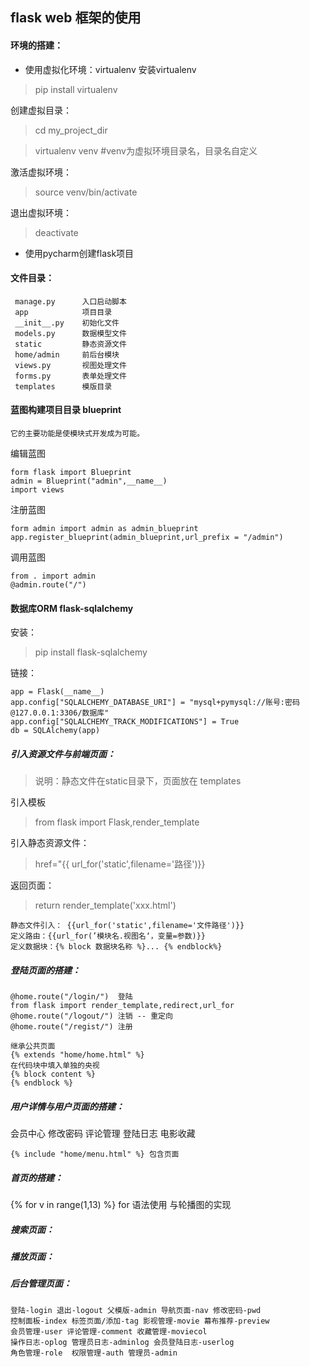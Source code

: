## flask web 框架的使用
#### 环境的搭建：
+  使用虚拟化环境：virtualenv
 安装virtualenv
> pip install virtualenv

创建虚拟目录：
> cd my_project_dir

> virtualenv venv #venv为虚拟环境目录名，目录名自定义

激活虚拟环境：
> source venv/bin/activate

退出虚拟环境：
> deactivate

+ 使用pycharm创建flask项目

#### 文件目录：
```text
 manage.py      入口启动脚本
 app            项目目录
 __init__.py    初始化文件
 models.py      数据模型文件
 static         静态资源文件
 home/admin     前后台模块
 views.py       视图处理文件
 forms.py       表单处理文件
 templates      模版目录
```
#### 蓝图构建项目目录  blueprint
```text
它的主要功能是使模块式开发成为可能。
```
编辑蓝图
```text
form flask import Blueprint
admin = Blueprint("admin",__name__)
import views
```
注册蓝图
```text
form admin import admin as admin_blueprint
app.register_blueprint(admin_blueprint,url_prefix = "/admin")
```
调用蓝图
```text
from . import admin
@admin.route("/")
```
#### 数据库ORM  flask-sqlalchemy
安装：
> pip install flask-sqlalchemy

链接：
```text
app = Flask(__name__)
app.config["SQLALCHEMY_DATABASE_URI"] = "mysql+pymysql://账号:密码@127.0.0.1:3306/数据库"
app.config["SQLALCHEMY_TRACK_MODIFICATIONS"] = True
db = SQLAlchemy(app)
```
##### 引入资源文件与前端页面：
> 说明：静态文件在static目录下，页面放在 templates

引入模板
> from flask import Flask,render_template

引入静态资源文件：
> href="{{ url_for('static',filename='路径')}}

返回页面：
> return render_template('xxx.html')
```
静态文件引入： {{url_for('static',filename='文件路径')}}
定义路由：{{url_for(’模块名.视图名‘，变量=参数)}}
定义数据块：{% block 数据块名称 %}... {% endblock%}
```
##### 登陆页面的搭建：
```
@home.route("/login/")  登陆
from flask import render_template,redirect,url_for
@home.route("/logout/") 注销 -- 重定向
@home.route("/regist/") 注册

继承公共页面
{% extends "home/home.html" %}
在代码块中填入单独的央视
{% block content %}
{% endblock %}
```
##### 用户详情与用户页面的搭建：
会员中心 修改密码 评论管理 登陆日志 电影收藏
```
{% include "home/menu.html" %} 包含页面
```
##### 首页的搭建：
{% for v in range(1,13) %} for 语法使用 与轮播图的实现

##### 搜索页面：
##### 播放页面：
##### 后台管理页面：
```
登陆-login 退出-logout 父模版-admin 导航页面-nav 修改密码-pwd
控制面板-index 标签页面/添加-tag 影视管理-movie 幕布推荐-preview
会员管理-user 评论管理-comment 收藏管理-moviecol
操作日志-oplog 管理员日志-adminlog 会员登陆日志-userlog
角色管理-role  权限管理-auth 管理员-admin
```






